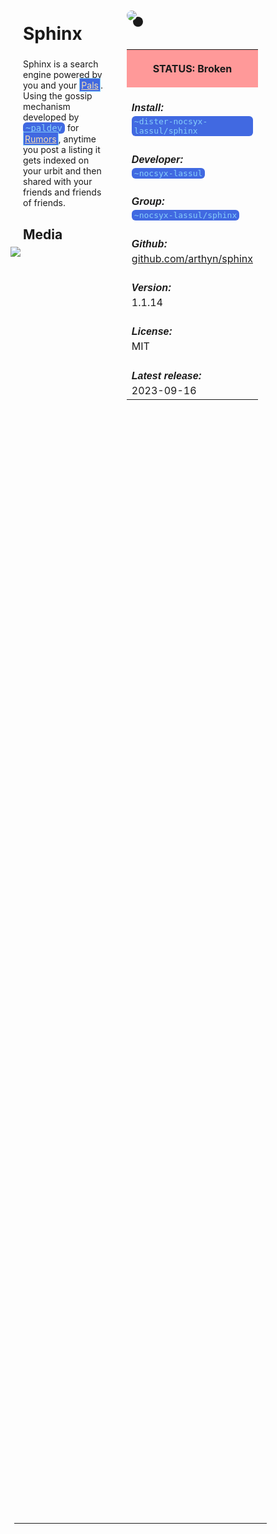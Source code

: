 <style>
	/* %wiki restyling */
.page a{display: inline-block;color: white;border: 1px solid black;margin-right: 6px;padding: 5px;background-color:#3366cc;border-radius:7px;}#page-title{display:none;}.sidebar{margin-right:-20px;padding-top:180px;background-image: url("https://i.imgur.com/enNS7bT.png");background-repeat:no-repeat;background-position-x:53%}#global-menu{border:2px solid cadetblue;}#global-menu a{display:block;margin-bottom:6px;}h1{font-size:2em;margin-top:0em}footer{text-align:left}
	/* Tooltip */
.tooltip {position: relative;display: inline-block;border-bottom: 1px dotted black;}
.tooltip .tooltiptext {visibility: hidden;width: 120px;background-color: black;color: #fff;text-align: center;padding: 5px 0;border-radius: 6px;
position: absolute;z-index: 1;}
.tooltip:hover .tooltiptext {visibility: visible;}
.logo {margin-top:-20px;margin-bottom:30px;margin-left:0px;box-shadow: 10px 10px;border-radius:30px;}
	/* Flexbox */
* {box-sizing: border-box;} body {margin: 0;} #main {display: flex;min-height: calc(100vh - 40vh);} #main > article {flex: 1;} #main > nav, #main > aside {flex: 0 0 20vw;} #main > nav {order: -1;} header{padding: 0em;} footer, article, nav, aside {padding: 1em;}
	/* Urmanac */
.urlink{display:inline-block;padding:1px 4px 1px 4px;font-family:monospace;color:LightSkyBlue; background:RoyalBlue;border-radius:6px;} .wlink{background-color: royalblue;border-radius: 0px;padding: 2px 2px 1px 2px;border: solid 1px lightskyblue;color: wheat;} .xlink{background-color: rgba(130, 130, 130, 20%);border-radius: 0px;padding: 2px 2px 1px 2px;border: solid 1px lightskyblue;color: black;} h5{margin-bottom:-1em;font-family:sans-serif}
img {max-width:100%;} .avator {border-radius:100px;width:48px;margin-right: 15px;} .tweet-wrap {max-width:490px;background: #fff;margin: 0 auto;margin-top: 50px;border-radius:3px;padding: 20px 30px 20px 10px;border-bottom: 1px solid #e6ecf0;border-top: 1px solid #e6ecf0;}.tweet-header {display: flex;align-items:flex-start;font-size:14px;}
.tweet-header-info {font-weight:bold;} .tweet-header-info span {color:#657786;font-weight:normal;margin-left: 5px;} .tweet-header-info p {font-weight:normal;margin-top: 5px;} .tweet-img-wrap {padding-left: 60px;}
</style>
<link href="https://fonts.googleapis.com/css?family=Asap" rel="stylesheet">
<link href="https://fonts.googleapis.com/css?family=Roboto" rel="stylesheet">



<div id="main"><article>

# Sphinx

Sphinx is a search engine powered by you and your <a class="wlink" href="/wiki/~/p/~bordex-ripdur/urmanac/pals">Pals</a>. Using the gossip mechanism developed by <span class="urlink">~paldev</span> for <a class="wlink" href="/wiki/~/p/~bordex-ripdur/urmanac/rumors">Rumors</a>, anytime you post a listing it gets indexed on your urbit and then shared with your friends and friends of friends.

## Media

<img src="https://i.imgur.com/jUR3gOF.jpeg" style="margin-left:-20px;margin-top:-10px;max-width:320px">

</article><aside>

<img src="https://i.imgur.com/edCEWlG.png" class="logo">

<table style="width:100%">
  <tr><th style="background-color:#ff9999">

STATUS: Broken

</th></tr>
  <tr><td>
	<h5>  Install: </h5><br><span class="urlink"> ~dister-nocsyx-lassul/sphinx </span>
  </td></tr>

  <tr><td>
	<h5>   Developer: </h5><br><span class="urlink"> ~nocsyx-lassul </span>
  </td></tr>

  <tr><td>
	<h5>  Group: </h5><br><span class="urlink"> ~nocsyx-lassul/sphinx </span>
  </td></tr>

  <tr><td>
	<h5>  Github: </h5><br> <a href="https://github.com/arthyn/sphinx">github.com/arthyn/sphinx</a>
  </td></tr>

  <tr><td>
	<h5>  Version: </h5><br> 1.1.14
  </td></tr>

  <tr><td>
	<h5>  License: </h5><br> MIT
  </td></tr>

  <tr><td>
	<h5>  Latest release: </h5><br> 2023-09-16
  </td></tr>

</table> 

</aside></div>

---------------------------------

